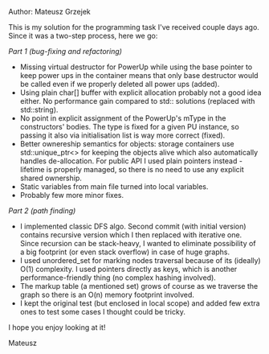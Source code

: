 Author: Mateusz Grzejek

This is my solution for the programming task I've received couple days ago. Since it was a two-step process, here we go:

*Part 1 (bug-fixing and refactoring)*
- Missing virtual destructor for PowerUp while using the base pointer to keep power ups in the container means that only base destructor would be called even if we properly deleted all power ups (added).
- Using plain char[] buffer with explicit allocation probably not a good idea either. No performance gain compared to std:: solutions (replaced with std::string).
- No point in explicit assignment of the PowerUp's mType in the constructors' bodies. The type is fixed for a given PU instance, so passing it also via initialisation list is way more correct (fixed).
- Better ownereship semantics for objects: storage containers use std::unique_ptr<> for keeping the objects alive which also automatically handles de-allocation. For public API I used plain pointers instead - lifetime is properly managed, so there is no need to use any explicit shared ownership.
- Static variables from main file turned into local variables.
- Probably few more minor fixes.

*Part 2 (path finding)*
- I implemented classic DFS algo. Second commit (with initial version) contains recursive version which I then replaced with iterative one. Since recursion can be stack-heavy, I wanted to eliminate possibility of a big footprint (or even stack overflow) in case of huge graphs.
- I used unordered_set for marking nodes traversal because of its (ideally) O(1) complexity. I used pointers directly as keys, which is another performance-friendly thing (no complex hashing involved).
- The markup table (a mentioned set) grows of course as we traverse the graph so there is an O(n) memory footprint involved.
- I kept the original test (but enclosed in local scope) and added few extra ones to test some cases I thought could be tricky.

I hope you enjoy looking at it!

Mateusz